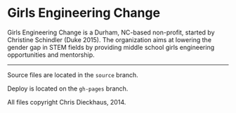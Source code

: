 Girls Engineering Change
======

Girls Engineering Change is a Durham, NC-based non-profit, started by Christine Schindler (Duke 2015).
The organization aims at lowering the gender gap in STEM fields by providing middle school girls engineering opportunities and mentorship.

-----
Source files are located in the `source` branch.

Deploy is located on the `gh-pages` branch.

All files copyright Chris Dieckhaus, 2014.
